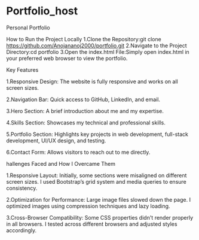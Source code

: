 # Portfolio_host
Personal Portfolio

How to Run the Project Locally
1.Clone the Repository:git clone https://github.com/Anojananoj2000/portfolio.git
2.Navigate to the Project Directory:cd portfolio
3.Open the index.html File:Simply open index.html in your preferred web browser to view the portfolio.

Key Features

1.Responsive Design: The website is fully responsive and works on all screen sizes.

2.Navigation Bar: Quick access to GitHub, LinkedIn, and email.

3.Hero Section: A brief introduction about me and my expertise.

4.Skills Section: Showcases my technical and professional skills.

5.Portfolio Section: Highlights key projects in web development, full-stack development, UI/UX design, and testing.

6.Contact Form: Allows visitors to reach out to me directly.


hallenges Faced and How I Overcame Them

1.Responsive Layout: Initially, some sections were misaligned on different screen sizes. I used Bootstrap’s grid system and media queries to ensure consistency.

2.Optimization for Performance: Large image files slowed down the page. I optimized images using compression techniques and lazy loading.

3.Cross-Browser Compatibility: Some CSS properties didn't render properly in all browsers. I tested across different browsers and adjusted styles accordingly.
